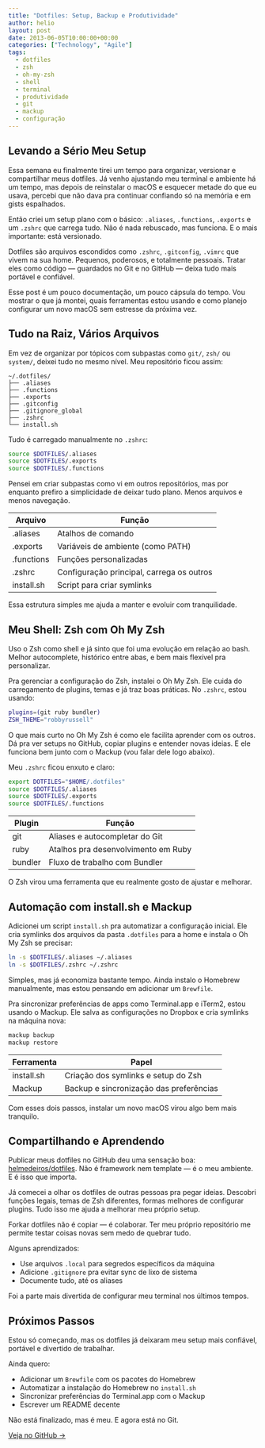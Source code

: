 ```yaml
---
title: "Dotfiles: Setup, Backup e Produtividade"
author: helio
layout: post
date: 2013-06-05T10:00:00+00:00
categories: ["Technology", "Agile"]
tags:
  - dotfiles
  - zsh
  - oh-my-zsh
  - shell
  - terminal
  - produtividade
  - git
  - mackup
  - configuração
---
```


## Levando a Sério Meu Setup

Essa semana eu finalmente tirei um tempo para organizar, versionar e compartilhar meus dotfiles. Já venho ajustando meu terminal e ambiente há um tempo, mas depois de reinstalar o macOS e esquecer metade do que eu usava, percebi que não dava pra continuar confiando só na memória e em gists espalhados.

Então criei um setup plano com o básico: `.aliases`, `.functions`, `.exports` e um `.zshrc` que carrega tudo. Não é nada rebuscado, mas funciona. E o mais importante: está versionado.

Dotfiles são arquivos escondidos como `.zshrc`, `.gitconfig`, `.vimrc` que vivem na sua home. Pequenos, poderosos, e totalmente pessoais. Tratar eles como código — guardados no Git e no GitHub — deixa tudo mais portável e confiável.

Esse post é um pouco documentação, um pouco cápsula do tempo. Vou mostrar o que já montei, quais ferramentas estou usando e como planejo configurar um novo macOS sem estresse da próxima vez.

## Tudo na Raiz, Vários Arquivos

Em vez de organizar por tópicos com subpastas como `git/`, `zsh/` ou `system/`, deixei tudo no mesmo nível. Meu repositório ficou assim:

```
~/.dotfiles/
├── .aliases
├── .functions
├── .exports
├── .gitconfig
├── .gitignore_global
├── .zshrc
└── install.sh
```

Tudo é carregado manualmente no `.zshrc`:

```zsh
source $DOTFILES/.aliases
source $DOTFILES/.exports
source $DOTFILES/.functions
```

Pensei em criar subpastas como vi em outros repositórios, mas por enquanto prefiro a simplicidade de deixar tudo plano. Menos arquivos e menos navegação.

| Arquivo    | Função                                    |
| ---------- | ----------------------------------------- |
| .aliases   | Atalhos de comando                        |
| .exports   | Variáveis de ambiente (como PATH)         |
| .functions | Funções personalizadas                    |
| .zshrc     | Configuração principal, carrega os outros |
| install.sh | Script para criar symlinks                |

Essa estrutura simples me ajuda a manter e evoluir com tranquilidade.

## Meu Shell: Zsh com Oh My Zsh

Uso o Zsh como shell e já sinto que foi uma evolução em relação ao bash. Melhor autocomplete, histórico entre abas, e bem mais flexível pra personalizar.

Pra gerenciar a configuração do Zsh, instalei o Oh My Zsh. Ele cuida do carregamento de plugins, temas e já traz boas práticas. No `.zshrc`, estou usando:

```zsh
plugins=(git ruby bundler)
ZSH_THEME="robbyrussell"
```

O que mais curto no Oh My Zsh é como ele facilita aprender com os outros. Dá pra ver setups no GitHub, copiar plugins e entender novas ideias. E ele funciona bem junto com o Mackup (vou falar dele logo abaixo).

Meu `.zshrc` ficou enxuto e claro:

```zsh
export DOTFILES="$HOME/.dotfiles"
source $DOTFILES/.aliases
source $DOTFILES/.exports
source $DOTFILES/.functions
```

| Plugin  | Função                              |
| ------- | ----------------------------------- |
| git     | Aliases e autocompletar do Git      |
| ruby    | Atalhos pra desenvolvimento em Ruby |
| bundler | Fluxo de trabalho com Bundler       |

O Zsh virou uma ferramenta que eu realmente gosto de ajustar e melhorar.

## Automação com install.sh e Mackup

Adicionei um script `install.sh` pra automatizar a configuração inicial. Ele cria symlinks dos arquivos da pasta `.dotfiles` para a home e instala o Oh My Zsh se precisar:

```bash
ln -s $DOTFILES/.aliases ~/.aliases
ln -s $DOTFILES/.zshrc ~/.zshrc
```

Simples, mas já economiza bastante tempo. Ainda instalo o Homebrew manualmente, mas estou pensando em adicionar um `Brewfile`.

Pra sincronizar preferências de apps como Terminal.app e iTerm2, estou usando o Mackup. Ele salva as configurações no Dropbox e cria symlinks na máquina nova:

```bash
mackup backup
mackup restore
```

| Ferramenta | Papel                                   |
| ---------- | --------------------------------------- |
| install.sh | Criação dos symlinks e setup do Zsh     |
| Mackup     | Backup e sincronização das preferências |

Com esses dois passos, instalar um novo macOS virou algo bem mais tranquilo.

## Compartilhando e Aprendendo

Publicar meus dotfiles no GitHub deu uma sensação boa: [helmedeiros/dotfiles](https://github.com/helmedeiros/dotfiles). Não é framework nem template — é o meu ambiente. E é isso que importa.

Já comecei a olhar os dotfiles de outras pessoas pra pegar ideias. Descobri funções legais, temas de Zsh diferentes, formas melhores de configurar plugins. Tudo isso me ajuda a melhorar meu próprio setup.

Forkar dotfiles não é copiar — é colaborar. Ter meu próprio repositório me permite testar coisas novas sem medo de quebrar tudo.

Alguns aprendizados:

- Use arquivos `.local` para segredos específicos da máquina
- Adicione `.gitignore` pra evitar sync de lixo de sistema
- Documente tudo, até os aliases

Foi a parte mais divertida de configurar meu terminal nos últimos tempos.

## Próximos Passos

Estou só começando, mas os dotfiles já deixaram meu setup mais confiável, portável e divertido de trabalhar.

Ainda quero:

- Adicionar um `Brewfile` com os pacotes do Homebrew
- Automatizar a instalação do Homebrew no `install.sh`
- Sincronizar preferências do Terminal.app com o Mackup
- Escrever um README decente

Não está finalizado, mas é meu. E agora está no Git.

[Veja no GitHub →](https://github.com/helmedeiros/dotfiles)

